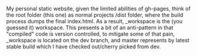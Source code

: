 My personal static website, given the limited abilities of gh-pages, think of the root folder (this one) as normal projects /dist folder, where the build process dumps the final index.html. As a result, _workspace is the (you guessed it) workspace. This presents a bit of an anti-pattern in that "compiled" code is version controlled, to mitigate some of that pain, _workspace is located on the dev branch, and master represents by latest stable build which I have checked out/cherry picked from dev.

